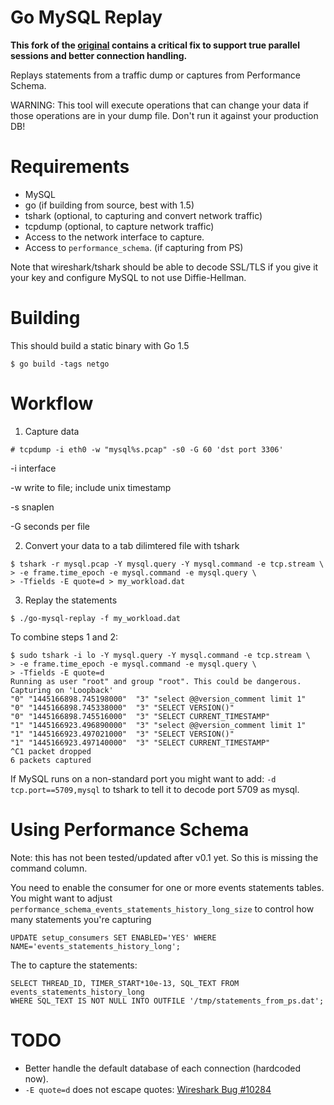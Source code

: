 Go MySQL Replay
===============

**This fork of the [original](https://github.com/dveeden/go-mysql-replay) contains a critical fix to support true parallel sessions and better connection handling.**

Replays statements from a traffic dump or captures from Performance Schema.

WARNING: This tool will execute operations that can change your data if those
 operations are in your dump file. Don't run it against your production DB!

Requirements
============

* MySQL
* go (if building from source, best with 1.5)
* tshark (optional, to capturing and convert network traffic)
* tcpdump (optional, to capture network traffic)
* Access to the network interface to capture.
* Access to `performance_schema`. (if capturing from PS)

Note that wireshark/tshark should be able to decode SSL/TLS if you give it
 your key and configure MySQL to not use Diffie-Hellman.

Building
========

This should build a static binary with Go 1.5
```
$ go build -tags netgo
```

Workflow
========

1. Capture data

```
# tcpdump -i eth0 -w "mysql%s.pcap" -s0 -G 60 'dst port 3306'
```

-i interface

-w write to file; include unix timestamp

-s snaplen

-G seconds per file


2. Convert your data to a tab dilimtered file with tshark

```
$ tshark -r mysql.pcap -Y mysql.query -Y mysql.command -e tcp.stream \
> -e frame.time_epoch -e mysql.command -e mysql.query \
> -Tfields -E quote=d > my_workload.dat
```

3. Replay the statements

```
$ ./go-mysql-replay -f my_workload.dat
```

To combine steps 1 and 2:

    $ sudo tshark -i lo -Y mysql.query -Y mysql.command -e tcp.stream \
    > -e frame.time_epoch -e mysql.command -e mysql.query \
    > -Tfields -E quote=d
    Running as user "root" and group "root". This could be dangerous.
    Capturing on 'Loopback'
    "0"	"1445166898.745198000" 	"3" "select @@version_comment limit 1"
    "0"	"1445166898.745338000" 	"3" "SELECT VERSION()"
    "0"	"1445166898.745516000" 	"3" "SELECT CURRENT_TIMESTAMP"
    "1"	"1445166923.496890000" 	"3" "select @@version_comment limit 1"
    "1"	"1445166923.497021000" 	"3" "SELECT VERSION()"
    "1"	"1445166923.497140000" 	"3" "SELECT CURRENT_TIMESTAMP"
    ^C1 packet dropped
    6 packets captured

If MySQL runs on a non-standard port you might want to add: `-d tcp.port==5709,mysql` to tshark to tell it to decode
port 5709 as mysql.


Using Performance Schema
========================

Note: this has not been tested/updated after v0.1 yet. So this is missing the command column.

You need to enable the consumer for one or more events statements tables. You
might want to adjust `performance_schema_events_statements_history_long_size`
to control how many statements you're capturing

    UPDATE setup_consumers SET ENABLED='YES' WHERE NAME='events_statements_history_long';

The to capture the statements:

    SELECT THREAD_ID, TIMER_START*10e-13, SQL_TEXT FROM events_statements_history_long
    WHERE SQL_TEXT IS NOT NULL INTO OUTFILE '/tmp/statements_from_ps.dat';

TODO
====

* Better handle the default database of each connection (hardcoded now).
* `-E quote=d` does not escape quotes: [Wireshark Bug #10284](https://bugs.wireshark.org/bugzilla/show_bug.cgi?id=10284)
